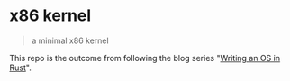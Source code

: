# x86 kernel

> a minimal x86 kernel

This repo is the outcome from following the blog series "[Writing an OS in Rust](http://os.phil-opp.com)".
